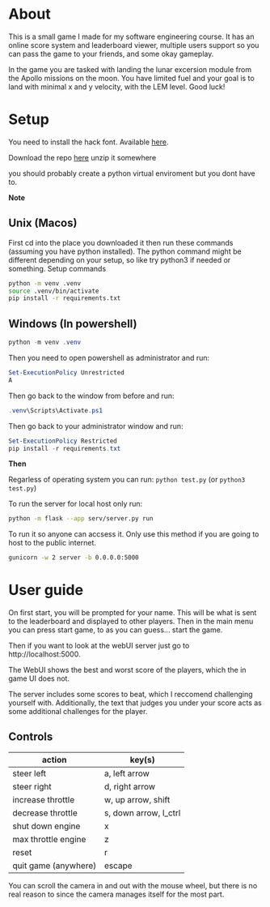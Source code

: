 # About
This is a small game I made for my software engineering course. It has an online score system and leaderboard viewer, multiple users support so you can pass the game to your friends, and some okay gameplay.

In the game you are tasked with landing the lunar excersion module from the Apollo missions on the moon. You have limited fuel and your goal is to land with minimal x and y velocity, with the LEM level. Good luck!

# Setup
You need to install the hack font. Available [here](https://sourcefoundry.org/hack/). 

Download the repo [here](https://github.com/Kn4ughty/SEASS1/archive/refs/heads/main.zip)
unzip it somewhere

you should probably create a python virtual enviroment but you dont have to.

**Note**

## Unix (Macos)
First cd into the place you downloaded it then run these commands (assuming you have python installed).
The python command might be different depending on your setup, so like try python3 if needed or something.
Setup commands
```bash
python -m venv .venv
source .venv/bin/activate
pip install -r requirements.txt
```

## Windows (In powershell)
```powershell
python -m venv .venv
```
Then you need to open powershell as administrator and run:
```powershell
Set-ExecutionPolicy Unrestricted
A
```
Then go back to the window from before and run:
```powershell
.venv\Scripts\Activate.ps1
```
Then go back to your administrator window and run:
```powershell
Set-ExecutionPolicy Restricted
pip install -r requirements.txt
```

**Then**

Regarless of operating system you can run: `python test.py` (or `python3 test.py`)


To run the server for local host only run:
```bash
python -m flask --app serv/server.py run
```

To run it so anyone can accsess it. Only use this method if you are going to host to the public internet.
```bash
gunicorn -w 2 server -b 0.0.0.0:5000
```


# User guide
On first start, you will be prompted for your name. This will be what is sent to the leaderboard and displayed to other players.
Then in the main menu you can press start game, to as you can guess... start the game.


Then if you want to look at the webUI server just go to http://localhost:5000.

The WebUI shows the best and worst score of the players, which the in game UI does not.

The server includes some scores to beat, which I reccomend challenging yourself with. Additionally, the text that judges you under your score acts as some additional challenges for the player. 


## Controls

| action       | key(s)   |
| --           | --          |
| steer left   | a, left arrow |
| steer right  | d, right arrow|
| increase throttle | w, up arrow, shift |
| decrease throttle | s, down arrow, l_ctrl |
| shut down engine | x |
| max throttle engine | z |
| reset | r |
| quit game (anywhere) | escape |

You can scroll the camera in and out with the mouse wheel, but there is no real reason to since the camera manages itself for the most part.
